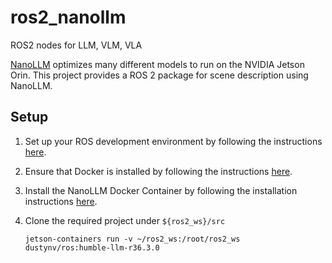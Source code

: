 # ros2_nanollm
ROS2 nodes for LLM, VLM, VLA

[NanoLLM](https://github.com/dusty-nv/NanoLLM/tree/main) optimizes many different models to run on the NVIDIA Jetson Orin. This project provides a ROS 2 package for scene description using NanoLLM. 


## Setup 

1. Set up your ROS development environment by following the instructions [here](https://docs.ros.org/en/humble/Installation.html).
2. Ensure that Docker is installed by following the instructions [here](https://docs.docker.com/engine/install/).
3. Install the NanoLLM Docker Container by following the installation instructions [here](https://dusty-nv.github.io/NanoLLM/install.html).
4. Clone the required project under ```${ros2_ws}/src```
   
   ```
   jetson-containers run -v ~/ros2_ws:/root/ros2_ws dustynv/ros:humble-llm-r36.3.0
   ```
